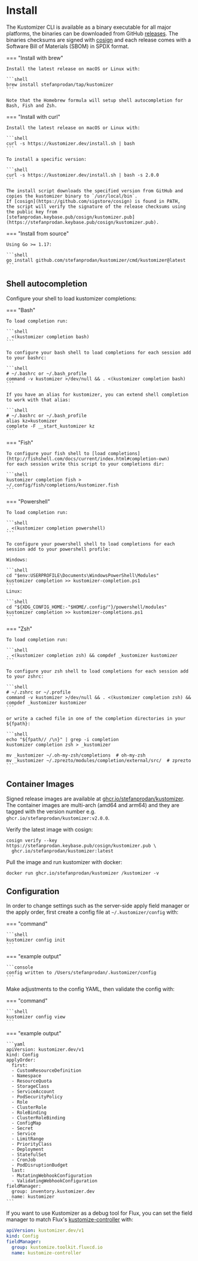 # Install

The Kustomizer CLI is available as a binary executable for all major platforms,
the binaries can be downloaded from GitHub [releases](https://github.com/stefanprodan/kustomizer/releases).
The binaries checksums are signed with [cosign](https://github.com/sigstore/cosign)
and each release comes with a Software Bill of Materials (SBOM) in SPDX format.

=== "Install with brew"

    Install the latest release on macOS or Linux with:
    
    ```shell
    brew install stefanprodan/tap/kustomizer
    ```

    Note that the Homebrew formula will setup shell autocompletion for Bash, Fish and Zsh.

=== "Install with curl"

    Install the latest release on macOS or Linux with:
    
    ```shell
    curl -s https://kustomizer.dev/install.sh | bash
    ```

    To install a specific version:

    ```shell
    curl -s https://kustomizer.dev/install.sh | bash -s 2.0.0
    ```

    The install script downloads the specified version from GitHub and
    copies the kustomizer binary to `/usr/local/bin`.
    If [cosign](https://github.com/sigstore/cosign) is found in PATH,
    the script will verify the signature of the release checksums using the public key from
    [stefanprodan.keybase.pub/cosign/kustomizer.pub](https://stefanprodan.keybase.pub/cosign/kustomizer.pub).

=== "Install from source"

    Using Go >= 1.17:
    
    ```shell
    go install github.com/stefanprodan/kustomizer/cmd/kustomizer@latest
    ```

## Shell autocompletion

Configure your shell to load kustomizer completions:

=== "Bash"

    To load completion run:
    
    ```shell
    . <(kustomizer completion bash)
    ```

    To configure your bash shell to load completions for each session add to your bashrc:

    ```shell
    # ~/.bashrc or ~/.bash_profile
    command -v kustomizer >/dev/null && . <(kustomizer completion bash)
    ```

    If you have an alias for kustomizer, you can extend shell completion to work with that alias:

    ```shell
    # ~/.bashrc or ~/.bash_profile
    alias kz=kustomizer
    complete -F __start_kustomizer kz
    ```

=== "Fish"

    To configure your fish shell to [load completions](http://fishshell.com/docs/current/index.html#completion-own)
    for each session write this script to your completions dir:
    
    ```shell
    kustomizer completion fish > ~/.config/fish/completions/kustomizer.fish
    ```

=== "Powershell"

    To load completion run:

    ```shell
    . <(kustomizer completion powershell)
    ```

    To configure your powershell shell to load completions for each session add to your powershell profile:
    
    Windows:

    ```shell
    cd "$env:USERPROFILE\Documents\WindowsPowerShell\Modules"
    kustomizer completion >> kustomizer-completion.ps1
    ```
    Linux:

    ```shell
    cd "${XDG_CONFIG_HOME:-"$HOME/.config/"}/powershell/modules"
    kustomizer completion >> kustomizer-completions.ps1
    ```

=== "Zsh"

    To load completion run:
    
    ```shell
    . <(kustomizer completion zsh) && compdef _kustomizer kustomizer
    ```

    To configure your zsh shell to load completions for each session add to your zshrc:
    
    ```shell
    # ~/.zshrc or ~/.profile
    command -v kustomizer >/dev/null && . <(kustomizer completion zsh) && compdef _kustomizer kustomizer
    ```

    or write a cached file in one of the completion directories in your ${fpath}:
    
    ```shell
    echo "${fpath// /\n}" | grep -i completion
    kustomizer completion zsh > _kustomizer
    
    mv _kustomizer ~/.oh-my-zsh/completions  # oh-my-zsh
    mv _kustomizer ~/.zprezto/modules/completion/external/src/  # zprezto
    ```

## Container Images

Signed release images are available at
[ghcr.io/stefanprodan/kustomizer](https://github.com/stefanprodan/kustomizer/pkgs/container/kustomizer).
The container images are multi-arch (amd64 and arm64) and they are tagged with the version number
e.g. `ghcr.io/stefanprodan/kustomizer:v2.0.0`.

Verify the latest image with cosign:

```shell
cosign verify --key https://stefanprodan.keybase.pub/cosign/kustomizer.pub \
  ghcr.io/stefanprodan/kustomizer:latest
```

Pull the image and run kustomizer with docker:

```shell
docker run ghcr.io/stefanprodan/kustomizer /kustomizer -v
```

## Configuration

In order to change settings such as the server-side apply field manager or the apply order,
first create a config file at `~/.kustomizer/config` with:

=== "command"

    ```shell
    kustomizer config init
    ```

=== "example output"

    ```console
    config written to /Users/stefanprodan/.kustomizer/config
    ```

Make adjustments to the config YAML, then validate the config with:

=== "command"
    
    ```shell
    kustomizer config view
    ```

=== "example output"

    ```yaml
    apiVersion: kustomizer.dev/v1
    kind: Config
    applyOrder:
      first:
      - CustomResourceDefinition
      - Namespace
      - ResourceQuota
      - StorageClass
      - ServiceAccount
      - PodSecurityPolicy
      - Role
      - ClusterRole
      - RoleBinding
      - ClusterRoleBinding
      - ConfigMap
      - Secret
      - Service
      - LimitRange
      - PriorityClass
      - Deployment
      - StatefulSet
      - CronJob
      - PodDisruptionBudget
      last:
      - MutatingWebhookConfiguration
      - ValidatingWebhookConfiguration
    fieldManager:
      group: inventory.kustomizer.dev
      name: kustomizer
    ```

If you want to use Kustomizer as a debug tool for Flux, you can set the field manager
to match Flux's [kustomize-controller](https://github.com/fluxcd/kustomize-controller) with:

```yaml
apiVersion: kustomizer.dev/v1
kind: Config
fieldManager:
  group: kustomize.toolkit.fluxcd.io
  name: kustomize-controller
```
